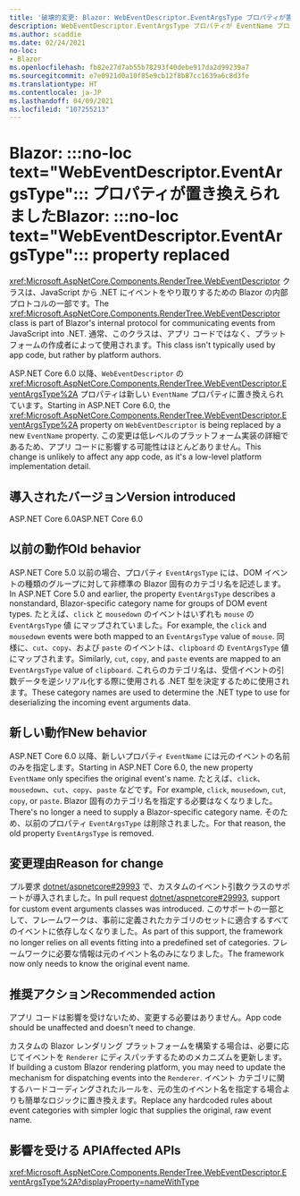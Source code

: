 ```yaml
---
title: '破壊的変更: Blazor: WebEventDescriptor.EventArgsType プロパティが置き換えられました'
description: WebEventDescriptor.EventArgsType プロパティが EventName プロパティに置き換えられた ASP.NET Core 6.0 の破壊的変更について説明します。
ms.author: scaddie
ms.date: 02/24/2021
no-loc:
- Blazor
ms.openlocfilehash: fb82e27d7ab55b78293f40debe917da2d99239a7
ms.sourcegitcommit: e7e0921d0a10f85e9cb12f8b87cc1639a6c8d3fe
ms.translationtype: HT
ms.contentlocale: ja-JP
ms.lasthandoff: 04/09/2021
ms.locfileid: "107255213"
---
```

# <a name="blazor-no-loc-textwebeventdescriptoreventargstype-property-replaced"></a><span data-ttu-id="3a459-103">Blazor: :::no-loc text="WebEventDescriptor.EventArgsType"::: プロパティが置き換えられました</span><span class="sxs-lookup"><span data-stu-id="3a459-103">Blazor: :::no-loc text="WebEventDescriptor.EventArgsType"::: property replaced</span></span>

<span data-ttu-id="3a459-104"><xref:Microsoft.AspNetCore.Components.RenderTree.WebEventDescriptor> クラスは、JavaScript から .NET にイベントをやり取りするための Blazor の内部プロトコルの一部です。</span><span class="sxs-lookup"><span data-stu-id="3a459-104">The <xref:Microsoft.AspNetCore.Components.RenderTree.WebEventDescriptor> class is part of Blazor's internal protocol for communicating events from JavaScript into .NET.</span></span> <span data-ttu-id="3a459-105">通常、このクラスは、アプリ コードではなく、プラットフォームの作成者によって使用されます。</span><span class="sxs-lookup"><span data-stu-id="3a459-105">This class isn't typically used by app code, but rather by platform authors.</span></span>

<span data-ttu-id="3a459-106">ASP.NET Core 6.0 以降、`WebEventDescriptor` の <xref:Microsoft.AspNetCore.Components.RenderTree.WebEventDescriptor.EventArgsType%2A> プロパティは新しい `EventName` プロパティに置き換えられています。</span><span class="sxs-lookup"><span data-stu-id="3a459-106">Starting in ASP.NET Core 6.0, the <xref:Microsoft.AspNetCore.Components.RenderTree.WebEventDescriptor.EventArgsType%2A> property on `WebEventDescriptor` is being replaced by a new `EventName` property.</span></span> <span data-ttu-id="3a459-107">この変更は低レベルのプラットフォーム実装の詳細であるため、アプリ コードに影響する可能性はほとんどありません。</span><span class="sxs-lookup"><span data-stu-id="3a459-107">This change is unlikely to affect any app code, as it's a low-level platform implementation detail.</span></span>

## <a name="version-introduced"></a><span data-ttu-id="3a459-108">導入されたバージョン</span><span class="sxs-lookup"><span data-stu-id="3a459-108">Version introduced</span></span>

<span data-ttu-id="3a459-109">ASP.NET Core 6.0</span><span class="sxs-lookup"><span data-stu-id="3a459-109">ASP.NET Core 6.0</span></span>

## <a name="old-behavior"></a><span data-ttu-id="3a459-110">以前の動作</span><span class="sxs-lookup"><span data-stu-id="3a459-110">Old behavior</span></span>

<span data-ttu-id="3a459-111">ASP.NET Core 5.0 以前の場合、プロパティ `EventArgsType` には、DOM イベントの種類のグループに対して非標準の Blazor 固有のカテゴリ名を記述します。</span><span class="sxs-lookup"><span data-stu-id="3a459-111">In ASP.NET Core 5.0 and earlier, the property `EventArgsType` describes a nonstandard, Blazor-specific category name for groups of DOM event types.</span></span> <span data-ttu-id="3a459-112">たとえば、`click` と `mousedown` のイベントはいずれも `mouse` の `EventArgsType` 値 にマップされていました。</span><span class="sxs-lookup"><span data-stu-id="3a459-112">For example, the `click` and `mousedown` events were both mapped to an `EventArgsType` value of `mouse`.</span></span> <span data-ttu-id="3a459-113">同様に、`cut`、`copy`、および `paste` のイベントは、`clipboard` の `EventArgsType` 値にマップされます。</span><span class="sxs-lookup"><span data-stu-id="3a459-113">Similarly, `cut`, `copy`, and `paste` events are mapped to an `EventArgsType` value of `clipboard`.</span></span> <span data-ttu-id="3a459-114">これらのカテゴリ名は、受信イベントの引数データを逆シリアル化する際に使用される .NET 型を決定するために使用されます。</span><span class="sxs-lookup"><span data-stu-id="3a459-114">These category names are used to determine the .NET type to use for deserializing the incoming event arguments data.</span></span>

## <a name="new-behavior"></a><span data-ttu-id="3a459-115">新しい動作</span><span class="sxs-lookup"><span data-stu-id="3a459-115">New behavior</span></span>

<span data-ttu-id="3a459-116">ASP.NET Core 6.0 以降、新しいプロパティ `EventName` には元のイベントの名前のみを指定します。</span><span class="sxs-lookup"><span data-stu-id="3a459-116">Starting in ASP.NET Core 6.0, the new property `EventName` only specifies the original event's name.</span></span> <span data-ttu-id="3a459-117">たとえば、`click`、`mousedown`、`cut`、`copy`、`paste` などです。</span><span class="sxs-lookup"><span data-stu-id="3a459-117">For example, `click`, `mousedown`, `cut`, `copy`, or `paste`.</span></span> <span data-ttu-id="3a459-118">Blazor 固有のカテゴリ名を指定する必要はなくなりました。</span><span class="sxs-lookup"><span data-stu-id="3a459-118">There's no longer a need to supply a Blazor-specific category name.</span></span> <span data-ttu-id="3a459-119">そのため、以前のプロパティ `EventArgsType` は削除されました。</span><span class="sxs-lookup"><span data-stu-id="3a459-119">For that reason, the old property `EventArgsType` is removed.</span></span>

## <a name="reason-for-change"></a><span data-ttu-id="3a459-120">変更理由</span><span class="sxs-lookup"><span data-stu-id="3a459-120">Reason for change</span></span>

<span data-ttu-id="3a459-121">プル要求 [dotnet/aspnetcore#29993](https://github.com/dotnet/aspnetcore/pull/29993) で、カスタムのイベント引数クラスのサポートが導入されました。</span><span class="sxs-lookup"><span data-stu-id="3a459-121">In pull request [dotnet/aspnetcore#29993](https://github.com/dotnet/aspnetcore/pull/29993), support for custom event arguments classes was introduced.</span></span> <span data-ttu-id="3a459-122">このサポートの一部として、フレームワークは、事前に定義されたカテゴリのセットに適合するすべてのイベントに依存しなくなりました。</span><span class="sxs-lookup"><span data-stu-id="3a459-122">As part of this support, the framework no longer relies on all events fitting into a predefined set of categories.</span></span> <span data-ttu-id="3a459-123">フレームワークに必要な情報は元のイベント名のみになりました。</span><span class="sxs-lookup"><span data-stu-id="3a459-123">The framework now only needs to know the original event name.</span></span>

## <a name="recommended-action"></a><span data-ttu-id="3a459-124">推奨アクション</span><span class="sxs-lookup"><span data-stu-id="3a459-124">Recommended action</span></span>

<span data-ttu-id="3a459-125">アプリ コードは影響を受けないため、変更する必要はありません。</span><span class="sxs-lookup"><span data-stu-id="3a459-125">App code should be unaffected and doesn't need to change.</span></span>

<span data-ttu-id="3a459-126">カスタムの Blazor レンダリング プラットフォームを構築する場合は、必要に応じてイベントを `Renderer` にディスパッチするためのメカニズムを更新します。</span><span class="sxs-lookup"><span data-stu-id="3a459-126">If building a custom Blazor rendering platform, you may need to update the mechanism for dispatching events into the `Renderer`.</span></span> <span data-ttu-id="3a459-127">イベント カテゴリに関するハードコーディングされたルールを、元の生のイベント名を指定する場合よりも簡単なロジックに置き換えます。</span><span class="sxs-lookup"><span data-stu-id="3a459-127">Replace any hardcoded rules about event categories with simpler logic that supplies the original, raw event name.</span></span>

## <a name="affected-apis"></a><span data-ttu-id="3a459-128">影響を受ける API</span><span class="sxs-lookup"><span data-stu-id="3a459-128">Affected APIs</span></span>

<xref:Microsoft.AspNetCore.Components.RenderTree.WebEventDescriptor.EventArgsType%2A?displayProperty=nameWithType>

<!--

## Category

ASP.NET Core

## Affected APIs

`P:Microsoft.AspNetCore.Components.RenderTree.WebEventDescriptor.EventArgsType`

-->
